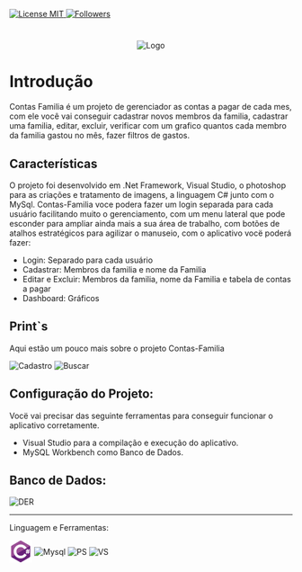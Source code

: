 <p>
  <a href="https://opensource.org/licenses/MIT">
    <img src="https://img.shields.io/badge/License-MIT-blue.svg" alt="License MIT">   
    <img src="https://img.shields.io/github/followers/andrecomegno.svg" alt="Followers">                                                                               
  </a>
</p>

 #
 
<div>
  <p align="center">
    <img src="https://github.com/andrecomegno/Contas-Familia/assets/55299009/cb4cb451-7b6b-4530-94f9-51d6b622adb0" alt="Logo" height="280">
  </p>
</div>

# Introdução
<p>
Contas Familia é um projeto de gerenciador as contas a pagar de cada mes, com ele você vai conseguir cadastrar novos membros da familia, cadastrar uma familia, editar, excluir, verificar com um grafico quantos cada membro da familia gastou no mês, fazer filtros de gastos.
</p>

## Características
<div>
  <p> 
  O projeto foi desenvolvido em .Net Framework, Visual Studio, o photoshop para as criações e tratamento de imagens, a linguagem C# junto com o MySql.
  Contas-Familia voce podera fazer um login separada para cada usuário facilitando muito o gerenciamento, com um menu lateral que pode esconder para ampliar ainda mais a sua área de trabalho, com botões de atalhos estratégicos para agilizar o manuseio, com o aplicativo vocë poderá fazer:
  </p>

- Login: Separado para cada usuário
- Cadastrar: Membros da familia e nome da Familia
- Editar e Excluir: Membros da familia, nome da Familia e tabela de contas a pagar
- Dashboard: Gráficos

## Print`s
<p> Aqui estão um pouco mais sobre o projeto Contas-Familia <p>
<div style="display: inline"> 
    <img src="https://github.com/andrecomegno/Contas-Familia/assets/55299009/d296e467-539f-4ede-9304-9a92f739b594" alt="Cadastro" height="280">    
    <img src="https://github.com/andrecomegno/Contas-Familia/assets/55299009/2e021823-a44c-41ae-8368-361d1acb26fe" alt="Buscar" height="280">
</div>

## Configuração do Projeto:
<p>Vocë vai precisar das seguinte ferramentas para conseguir funcionar o aplicativo corretamente.</p>

- Visual Studio para a compilação e execução do aplicativo.
- MySQL Workbench como Banco de Dados.

## Banco de Dados:
 <img src="https://github.com/andrecomegno/Contas-Familia/assets/55299009/515d6090-e277-4c59-ba8a-71069be7b948" alt="DER" height="380">
 
 <hr />
 
   Linguagem e Ferramentas:
  <div style="display: inline">
    <img align="center" alt="Csharp" height="40" width="40" src="https://raw.githubusercontent.com/devicons/devicon/master/icons/csharp/csharp-original.svg">
    <img align="center" alt="Mysql" height="40" width="40" src="https://cdn.jsdelivr.net/gh/devicons/devicon/icons/mysql/mysql-original-wordmark.svg">  
    <img align="center" alt="PS" height="40" width="40" src="https://cdn.jsdelivr.net/gh/devicons/devicon/icons/photoshop/photoshop-plain.svg">
    <img align="center" alt="VS" height="40" width="40" src="https://cdn.jsdelivr.net/gh/devicons/devicon/icons/visualstudio/visualstudio-plain.svg">
  </div>
 
